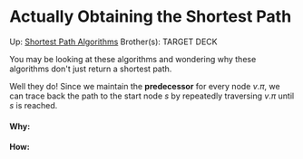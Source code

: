 # Actually Obtaining the Shortest Path

Up: [Shortest Path Algorithms](shortest_path_algorithms)
Brother(s):
TARGET DECK

You may be looking at these algorithms and wondering why these algorithms don't just return a shortest path.

Well they do! Since we maintain the **predecessor** for every node $v.\pi$, we can trace back the path to the start node $s$ by repeatedly traversing $v.\pi$ until $s$ is reached.
 


































#### Why:
#### How:









